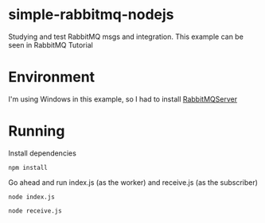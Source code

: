 # simple-rabbitmq-nodejs
Studying and test RabbitMQ msgs and integration. This example can be seen in RabbitMQ Tutorial


# Environment
I'm using Windows in this example, so I had to install [RabbitMQServer](https://github.com/rabbitmq/rabbitmq-server/releases/download/v3.10.5/rabbitmq-server-3.10.5.exe)

# Running
Install dependencies

`npm install`

Go ahead and run index.js (as the worker) and receive.js (as the subscriber)

`node index.js`

`node receive.js`
